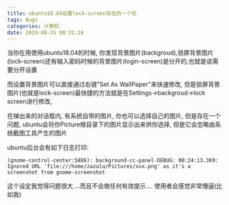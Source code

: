 ```yaml
---
title: ubuntu18.04设置lock-screen存在的一个坑
tags: Bugs
categories: 计算机
date: 2019-08-25 00:31:24
---
```



当你在用使用ubuntu18.04的时候, 你发现背景图片(backgroud),锁屏背景图片(lock-screen)还有输入密码时候的背景图片(login-screen)是分开的,也就是说需要分开设置

而设置背景图片可以直接通过右键"Set As WallPaper"来快速修改, 但是锁屏背景图片(也就是lock-screen)最快捷的方法就是在Settings->backgroud->lock screen进行修改,

在弹出来的对话框内, 有系统自带的图片, 你也可以选择自己的图片, 但是存在一个问题, ubuntu会将你Picture根目录下的图片显示出来供你选择, 但是它会忽略由系统截图工具产生的图片

ubuntu后台会有如下日志打印:

```
(gnome-control-center:5886): background-cc-panel-DEBUG: 00:24:13.369: Ignored URL 'file:///home/zazalu/Pictures/xxx.png' as it's a screenshot from gnome-screenshot

```

这个设定我觉得问题很大....而且不会做任何有效提示.... 使用者会感觉非常懵逼(比如我)


